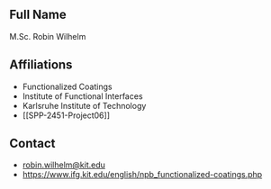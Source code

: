 ## Full Name
M.Sc. Robin Wilhelm

## Affiliations
- Functionalized Coatings
- Institute of Functional Interfaces
- Karlsruhe Institute of Technology
- [[SPP-2451-Project06]]
## Contact
- robin.wilhelm@kit.edu
- https://www.ifg.kit.edu/english/npb_functionalized-coatings.php
